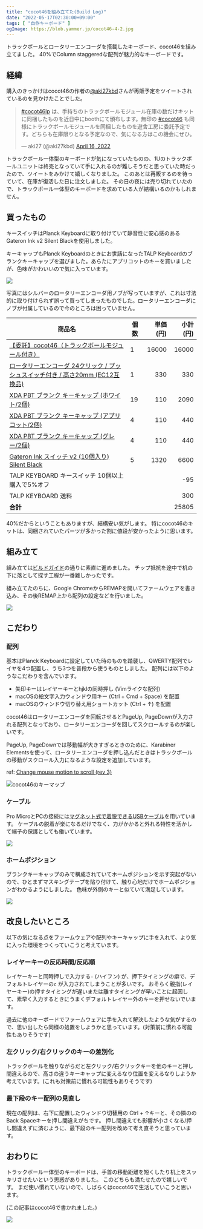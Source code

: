 ```yaml
---
title: "cocot46を組み立てた(Build Log)"
date: "2022-05-17T02:30:00+09:00"
tags: [ "自作キーボード" ]
ogImage: https://blob.yammer.jp/cocot46-4-2.jpg
---
```


トラックボールとロータリーエンコーダを搭載したキーボード、cocot46を組み立てました。
40%でColumn staggeredな配列が魅力的なキーボードです。

## 経緯

購入のきっかけはcocot46の作者の[@aki27kbd](https://twitter.com/aki27kbd)さんが再販予定をツイートされているのを見かけたことでした。

<blockquote class="twitter-tweet"><p lang="ja" dir="ltr"><a href="https://twitter.com/hashtag/cocot46lp?src=hash&amp;ref_src=twsrc%5Etfw">#cocot46lp</a> は、手持ちのトラックボールモジュール在庫の数だけキットに同梱したものを近日中にboothにて頒布します。無印の <a href="https://twitter.com/hashtag/cocot46?src=hash&amp;ref_src=twsrc%5Etfw">#cocot46</a> も同様にトラックボールモジュールを同梱したものを遊舎工房に委託予定です。どちらも在庫限りとなる予定なので、気になる方はこの機会にぜひ。</p>&mdash; aki27 (@aki27kbd) <a href="https://twitter.com/aki27kbd/status/1515311831375843335?ref_src=twsrc%5Etfw">April 16, 2022</a></blockquote> <script async src="https://platform.twitter.com/widgets.js" charset="utf-8"></script>

トラックボール一体型のキーボードが気になっていたものの、1Uのトラックボールユニットは終売となっていて手に入れるのが難しそうだと思っていた時だったので、ツイートをみかけて嬉しくなりました。
このあとは再販するのを待っていて、在庫が復活した日に注文しました。
その日の夜には売り切れていたので、トラックボール一体型のキーボードを求めている人が結構いるのかもしれません。

## 買ったもの

キースイッチはPlanck Keyboardに取り付けていて静音性に安心感のあるGateron Ink v2 Silent Blackを使用しました。

キーキャップもPlanck Keyboardのときにお世話になったTALP Keyboardのブランクキーキャップを選びました。あらたにアプリコットのキーを買いましたが、色味がかわいいので気に入っています。

![](https://blob.yammer.jp/cocot46-0.jpg)

写真にはシルバーのロータリーエンコーダ用ノブが写っていますが、これは寸法的に取り付けられず誤って買ってしまったものでした。ロータリーエンコーダにノブが付属しているので今のところは困っていません。

| 商品名 | 個数 | 単価(円) | 小計(円) |
| --- | --- | ---:| ---:|
| [【委託】cocot46（トラックボールモジュール付き）](https://shop.yushakobo.jp/products/2817?variant=40863445549217) | 1 | 16000 | 16000 |
| [ロータリーエンコーダ 24クリック / プッシュスイッチ付き / 高さ20mm (EC12互換品)](https://shop.yushakobo.jp/products/3762) | 1 | 330 |  330 |
| [XDA PBT ブランク キーキャップ (ホワイト/2個)](https://talpkeyboard.net/items/60f987230d4f3a07a4652ec3) | 19 | 110 | 2090 |
| [XDA PBT ブランク キーキャップ (アプリコット/2個)](https://talpkeyboard.net/items/616a3e71ac36613c126c4fa0) | 4 | 110 | 440 |
| [XDA PBT ブランク キーキャップ (グレー/2個)](https://talpkeyboard.stores.jp/items/5b6e593d5f78663893000482) | 4 | 110 | 440 |
| [Gateron Ink スイッチ v2 (10個入り) Silent Black](https://shop.yushakobo.jp/products/gateron-ink-switches) | 5 | 1320 | 6600 |
| TALP KEYBOARD キースイッチ 10個以上購入で5%オフ |   |      | -95 |
| TALP KEYBOARD 送料 |   |     | 300 |
| __合計__ |   |     | 25805 |

40%だからということもありますが、結構安い気がします。
特にcocot46のキットは、同梱されていたパーツが多かった割に値段が安かったように思います。

## 組み立て

組み立ては[ビルドガイド](https://github.com/aki27kbd/cocot46/blob/main/doc/buildguide.md)の通りに素直に進めました。
チップ抵抗を途中で机の下に落として探す工程が一番難しかったです。

組み立てたのちに、Google ChromeからREMAPを開いてファームウェアを書き込み、その後REMAP上から配列の設定などを行いました。

![](https://blob.yammer.jp/cocot46-4-2.jpg)

## こだわり

### 配列

基本はPlanck Keyboardに設定していた時のものを踏襲し、QWERTY配列でレイヤを4つ配置し、うち3つを普段から使うものとしました。
配列には以下のようなこだわりを含んでいます。

- 矢印キーはレイヤーキーとhjklの同時押し (Vimライクな配列)
- macOSの絵文字入力ウィンドウ用キー (Ctrl + Cmd + Space) を配置
- macOSのウィンドウ切り替え用ショートカット (Ctrl + ↑) を配置

cocot46はロータリーエンコーダを回転させるとPageUp, PageDownが入力される配列となっており、ロータリーエンコーダを回してスクロールするのが楽しいです。

PageUp, PageDownでは移動幅が大きすぎるときのために、Karabiner Elementsを使って、ロータリーエンコーダを押し込んだときはトラックボールの移動がスクロール入力になるような設定を追加しています。

ref: [Change mouse motion to scroll (rev 3)](https://ke-complex-modifications.pqrs.org/#mouse_motion_to_scroll)

![cocot46のキーマップ](https://blob.yammer.jp/keymap_cheatsheet_cocot46.png)

### ケーブル

Pro MicroとPCの接続には[マグネット式で着脱できるUSBケーブル](https://www.amazon.co.jp/%E3%82%B5%E3%83%B3%E3%83%AF%E3%83%80%E3%82%A4%E3%83%AC%E3%82%AF%E3%83%88-microUSB%E3%82%B1%E3%83%BC%E3%83%96%E3%83%AB-%E3%83%9E%E3%82%B0%E3%83%8D%E3%83%83%E3%83%88%E7%9D%80%E8%84%B1%E5%BC%8F-QuickCharge-500-USB060/dp/B07GQVHP67/ref=asc_df_B07GQVHP67/)を用いています。
ケーブルの脱着が楽になるだけでなく、力がかかると外れる特性を活かして端子の保護としても働いています。

![](https://blob.yammer.jp/cocot46-2.jpg)


### ホームポジション

ブランクキーキャップのみで構成されていてホームポジションを示す突起がないので、ひとまずマスキングテープを貼り付けて、触り心地だけでホームポジションがわかるようにしました。
色味が外側のキーと似ていて満足しています。

![](https://blob.yammer.jp/cocot46-3.jpg)

## 改良したいところ

以下の気になる点をファームウェアや配列やキーキャップに手を入れて、より気に入った環境をつくっていこうと考えています。

### レイヤーキーの反応時間/反応順

レイヤーキーと同時押しで入力する`-` (ハイフン) が、押下タイミングの癖で、デフォルトレイヤーの`c` が入力されてしまうことが多いです。
おそらく親指(レイヤーキー)の押すタイミングが遅いまたは離すタイミングが早いことに起因して、素早く入力するときにうまくデフォルトレイヤー外のキーを押せないでいます。

過去に他のキーボードでファームウェアに手を入れて解決したような気がするので、思い出したら同様の処置をしようかと思っています。(対策前に慣れる可能性もありそうです)

### 左クリック/右クリックのキーの差別化

トラックボールを触りながらだと左クリック/右クリックキーを他のキーと押し間違えるので、高さの違うキーキャップに変えるなり位置を変えるなりしようか考えています。(これも対策前に慣れる可能性もありそうです)

### 最下段のキー配列の見直し

現在の配列は、右下に配置したウィンドウ切替用の Ctrl + ↑キーと、その隣ののBack Spaceキーを押し間違えがちです。
押し間違えても影響が小さくなる/押し間違えずに済むように、最下段のキー配列を改めて考え直そうと思っています。

## おわりに

トラックボール一体型のキーボードは、手首の移動距離を短くしたり机上をスッキリさせたいという思惑がありました。
このどちらも満たせたので嬉しいです。
まだ使い慣れていないので、しばらくはcocot46で生活していこうと思います。

(この記事はcocot46で書かれました。)

![](https://blob.yammer.jp/cocot46-1.jpg)

